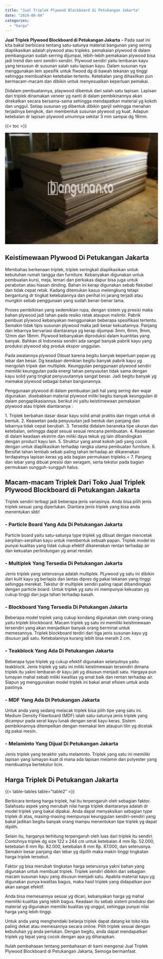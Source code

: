 ```yaml
---
title: "Jual Triplek Plywood Blockboard di Petukangan Jakarta"
date: "2024-08-04"
categories: 
  - "harga"
---
```


**Jual Triplek Plywood Blockboard di Petukangan Jakarta** – Pada saat ini kita bakal berbicara tentang satu-satunya material bangunan yang sering diaplikasikan adalah plywood atau tripleks. pemakaian plywood di dalam pembangunan sudah serring dijumpai, lebih-lebih pemakaian plywood bisa jadi trend dan seni sendiri-sendiri. Plywood sendiri yaitu lembaran kayu yang tersusun dr susunan salah satu lapisan kayu. Dalam susunan nya menggunakan lem spesifik untuk flwood dg di bawah tekanan yg tinggi sehingga membuahkan ketebalan tertentu. Ketebalan yang dihasilkan pun bermacam-macam dan dibikin untuk menyesuaikan keperluan pemakai.

Didalam pembuatannya, playwood dibentuk dari salah satu lapisan. Lapisan dari triplek dinamakan veneer yg nanti di dalam pembikinannya akan direkatkan secara bersama-sama sehingga mendapatkan material yg kokoh dan unggul. Setiap susunan yg dibentuk dibikin ganjil sehingga menahan terjadinya bengkok, dan membentuk susunan plywood yg kuat. Adapun ketebalan dr lapisan plywood umumnya sekitar 3 mm sampai dg 18mm.

{{< toc >}}

![Jual Triplek Plywood Blockboard di Petukangan Jakarta](/images/jual-triplek-murah-18.png)

## Keistimewaan Plywood Di Petukangan Jakarta

Membahas berkenaan triplek, triplek seringkali diaplikasikan untuk kebutuhan rumah tangga dan furniture. Kebanyakan digunakan untuk pembuatan kursi, meja, lemari dan perkakas dapur bisa juga untuk perabotan atau hiasan dinding. Bahan ini kerap digunakan sebab fleksibel dan tidak cepat retak. Kadang ditemukan kasus melengkung tetapi bergantung dr tingkat ketebalannya dan perihal ini jarang terjadi atau mungkin sebab penggunaan yang sudah benar-benar lama.

Proses pembikinan yang sedemikian rupa, dengan sistem yg presisi maka bahan plywood jadi tahan pada resiko retak ataupun melintir. Pabrik pembuat plywood kebanyakan menggunakan beberapa spesifikasi tertentu. Semakin tidak tipis susunan plywood maka jadi besar kekuatannya. Panjang dan lebarnya bervariasi diantaranya yg kerap dijumpai 3mm, 6mm, 9mm, 12mm dan 18mm. Plywood kebanyakan diproduksi dalam kuantitas yang banyak. Bahkan di Indonesia sendiri ada sangat banyak pabrik kayu yang produksi plywood sbg produk ekspor unggulan.

Pada awalannya plywood Dibuat karena begitu banyak keperluan papan yg lebar dan besar. Dg keadaan demikian begitu banyak pabrik kayu yg mengolah tripek dan multiplek. Keunggulan penggunaan plywood sendiri memiliki keunggulan pada energi tahan penyusutan tidak sama dengan kayu solid yang tingkat penyusutannya sangat besar. Jadi begitu banyak yg memakai plywood sebagai bahan bangunannya.

Penggunaan plywood di dalam pembuatan jadi hal yang sering dan wajar digunakan. disebabkan material plywood miliki begitu banyak keunggulan di dalam pengaplikasiannya. berikut ini yaitu keistimewaan pemakaian plywood atau triplek diantaranya :

1\. Triplek berbahan dasar dasar kayu solid amat praktis dan ringan untuk di bentuk. 2. Keawetan pada penyusutan jadi bentuk dan panjang dan lebarnya tidak cepat berubah. 3. Tersedia didalam beraneka tipe ukuran dan ketebalan, sehingga dapat sesuai sesuai rencana pembuatan. 4. Keawetan di dalam keadaan ekstrim dan miliki daya tekuk yg lain dibandingkan dengan product kayu lain. 5. Struktur yang amat kokoh jadi yang cocok dengan untuk diaplikasikan terhadap rangka utama pembuatan furniture. 6. Bersifat tahan lembab sebab paling tahan terhadap air dikarenakan terdapatnya lapisan keras yg ada bagian permukaan tripleks.< 7. Panjang dan lebar yang dibuat presisi dan seragam, serta tekstur pada bagian permukaan sungguh-sungguh halus.

## Macam-macam Triplek Dari Toko Jual Triplek Plywood Blockboard di Petukangan Jakarta

Triplek sendiri terbagi jadi beberapa jenis variasinya. Anda bisa pilih jenis triplek sesuai yang diperlukan. Diantara jenis triplek yang bisa anda menentukan sbb!

### \- Particle Board Yang Ada Di Petukangan Jakarta

Particle board yaitu satu-satunya type triplek yg dibuat dengan mencetak serpihan-serpihan kayu untuk membentuk sebuah papan. Triplek model ini punyai kualitas yang tidak cukup efektif dikarenakan rentan terhadap air dan kekuatan perlindungan yg amat rendah.

### \- Multiplek Yang Tersedia Di Petukangan Jakarta

Jenis triplek yang seterusnya adalah multiplek. PLywood yg satu ini dibikin dari kulit kayu yg berlapis dan lantas dipres dg pakai tekanan yang tinggi sehingga merekat. Tekstur dr multiplek sendiri paling rapat dibandingkan dengan particle board. Untuk triplek yg satu ini mempunyai kekuatan yg cukup tinggi dan juga tahan terhadap basah.

### \- Blockboard Yang Tersedia Di Petukangan Jakarta

Beberapa model triplek yang cukup kondang digunakan oleh orang-orang yaitu triplek blockboard. Macam triplek yg satu ini memiliki keistimewaan tersendiri yang akan menjadikan banyak orang berminat untuk memesannya. Triplek blockboard terdiri dari tiga jenis susunan kayu yg disusun jadi satu. Ketebalannya kurang lebih bisa meraih 2 cm.

### \- Teakblock Yang Ada Di Petukangan Jakarta

Beberapa type triplek yg cukup efektif digunakan selanjutnya yaitu teakblock. Jenis triplek yg satu ini miliki keistimewaan tersendiri dimana triplek itu yakni lembaran dr kayu jati yg disusun menjadi satu. Hargaya pun lumayan mahal sebab miliki kwalitas yg amat baik dan rentan terhadap air. Siapun yg menggunakan model triplek ini bakal amat efisien untuk anda pastinya.

### \- MDF Yang Ada Di Petukangan Jakarta

Untuk anda yang sedang melacak triplek bisa pilih tipe yang satu ini. Medium Density Fiberboard (MDF) ialah satu-satunya jenis triplek yang dicampur pada serat kayu lunak dengan serat kayu keras. Sistem pembikinannya ditempelkan dengan memakai lem ataupun lilin yg dicetak dg pakai mesin.

### \- Melaminto Yang Dijual Di Petukangan Jakarta

Jenis triplek yang terakhir yaitu melaminto. Triplek yang satu ini memiliki lapisan yang lumayan kuat di mana ada lapisan melamin dan polyester yang membuatnya bertekstur licin.

## Harga Triplek Di Petukangan Jakarta

{{< table-tables table="table2" >}}

Berbicara tentang harga triplek, hal itu terpengaruh oleh sebagian faktor. Salahsatu aspek yang merubah nilai harga triplek diantaranya adalah dr model triplek yang bakal dipakai. Anda dapat menyaksikan sebagian type triplek di atas, masing-masing mempunyai keunggulan sendiri-sendiri yang bakal jadikan begitu banyak orang mampu menentukan tipe triplek yg dapat dipilih.

Selain itu, harganya terhitung terpengaruh oleh luas dari triplek itu sendiri. Contohnya triplek dg size 122 x 244 cm untuk ketebalan 4 mm Rp. 52.000, ketebalan 6 mm Rp. 82.000, ketebalan 8 mm Rp. 87.000, dan seterusnya. Semakin besar panjang dan lebar yg dipilih maka makin tinggi tingkatan harga triplek tersebut.

Faktor yg bisa merubah tingkatan harga seterusnya yakni bahan yang digunakan untuk membuat triplek. Triplek sendiri dibikin dari sebagian macam susunan kayu yang disusun menjadi satu. Apabila material kayu yg digunakan punya kwalitas bagus, maka hasil triplek yang didapatkan pun akan sangat efektif.

Anda bisa memesannya sesuai yg dicari, kebanyakan harga yg mahal memiliki kualitas yang lebih bagus. Keadaan itu sebab sistem produksi dan material yg digunakan memiliki kualitas yg unggul, sehingga punyai nilai harga yang lebih tinggi.

Untuk anda yang menghendaki belanja triplek dapat datang ke toko kita paling dekat atau memesannya secara online. Pilih triplek sesuai dengan kebutuhan yg anda perlukan. Dengan begitu, anda dapat mendapatkan triplek yg tepat yang cocok dengan apa yg diharapkan.

Itulah pembahasan tentang pembahasan dr kami mengenai Jual Triplek Plywood Blockboard di Petukangan Jakarta, Semoga bermanfaat.
